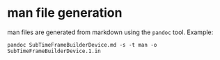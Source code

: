 # man file generation

man files are generated from markdown using the `pandoc` tool.
Example:
```
pandoc SubTimeFrameBuilderDevice.md -s -t man -o SubTimeFrameBuilderDevice.1.in
```

